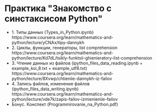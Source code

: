 # Практика "Знакомство с синстаксисом Python"

<ul>
  <li> 1. Типы данных (Types_in_Python.ipynb) https://www.coursera.org/learn/mathematics-and-python/lecture/yCNAx/tipy-dannykh </li>
  <li> 2. Циклы, функции, генераторы, list comprehension https://www.coursera.org/learn/mathematics-and-python/lecture/Kd7dL/tsikly-funktsii-ghienieratory-list-comprehension </li>
  <li> 3. Чтение данных из файлов (ipython_files_data_reading.ipynb + example_koi_8.txt + example_utf8.txt) https://www.coursera.org/learn/mathematics-and-python/lecture/8Xvwp/chtieniie-dannykh-iz-failov </li>
  <li> 4. Запись файлов, изменение файлов (ipython_files_data_writing.ipynb) https://www.coursera.org/learn/mathematics-and-python/lecture/vde7k/zapis-failov-izmienieniie-failov </li>
  <li> Бонус. Конспект (Programmirovanie_na_Python.pdf) </li>
</ul>
